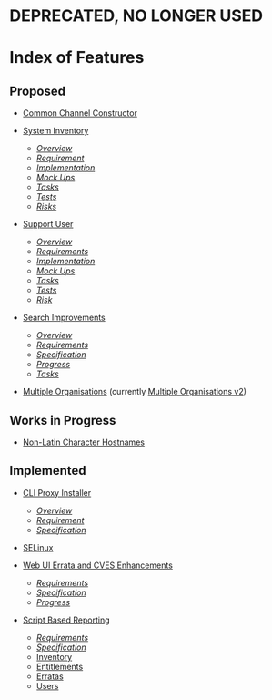 # **DEPRECATED, NO LONGER USED**

# __Index of Features__

## Proposed




 * [Common Channel Constructor](Features_CommonChannelConstructor)

 * [System Inventory](Features_SystemInventory)
   * *[Overview](Features_SystemInventory)*
   * *[Requirement](Features_SystemInventory)*
   * *[Implementation](Features_SystemInventory)*
   * *[Mock Ups](Features_SystemInventory)*
   * *[Tasks](Features_SystemInventory)*
   * *[Tests](Features_SystemInventory)*
   * *[Risks](Features_SystemInventory)*

 * [Support User](Features_SupportUser)
   * *[Overview](Features_SupportUser)*
   * *[Requirements](Features_SupportUser)*
   * *[Implementation](Features_SupportUser)*
   * *[Mock Ups](Features_SupportUser)*
   * *[Tasks](Features_SupportUser)*
   * *[Tests](Features_SupportUser)*
   * *[Risk](Features_SupportUser)*

 * [Search Improvements](Features_SearchImprovements)
   * *[Overview](Features_SearchImprovements)*
   * *[Requirements](Features_SearchImprovements)*
   * *[Specification](Features_SearchImprovements)*
   * *[Progress](Features_SearchImprovements)*
   * *[Tasks](Features_SearchImprovements)*

 * [Multiple Organisations](Features_MultiOrg3) (currently [Multiple Organisations v2](Features_MultiOrg2))
## Works in Progress



 * [Non-Latin Character Hostnames](Features_NonLatinCharacters)
## Implemented



 * [CLI Proxy Installer](Features_CliProxyInstaller)
    * *[Overview](Features_CliProxyInstaller)*
    * *[Requirement](Features_CliProxyInstaller)*
    * *[Specification](Features_CliProxyInstaller)*

 * [SELinux](Features_SELinux)

 * [Web UI Errata and CVES Enhancements](Features_WebuiErrataAndCvesEnhancements)
   * *[Requirements](Features_WebuiErrataAndCvesEnhancements)*
   * *[Specification](Features_WebuiErrataAndCvesEnhancements)*
   * *[Progress](Features_WebuiErrataAndCvesEnhancements)*

 * [Script Based Reporting](Features_ScriptBasedReporting)
    * *[Requirements](Features_ScriptBasedReporting_Requirements)*
    * *[Specification](Features_ScriptBasedReporting_Spec)*
    * [Inventory](Features_ScriptBasedReporting_Inventory)
    * [Entitlements](Features_ScriptBasedReporting_Entitlements)
    * [Erratas](Features_ScriptBasedReporting_Erratas)
    * [Users](Features_ScriptBasedReporting_Users)
